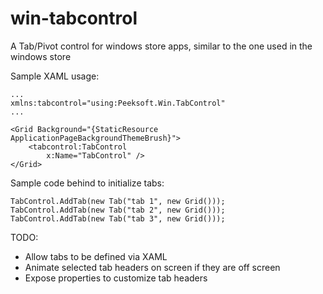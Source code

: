win-tabcontrol
==============

A Tab/Pivot control for windows store apps, similar to the one used in the windows store

Sample XAML usage:

    ...
    xmlns:tabcontrol="using:Peeksoft.Win.TabControl"
    ...

    <Grid Background="{StaticResource ApplicationPageBackgroundThemeBrush}">
        <tabcontrol:TabControl
            x:Name="TabControl" />
    </Grid>

Sample code behind to initialize tabs:

    TabControl.AddTab(new Tab("tab 1", new Grid()));
    TabControl.AddTab(new Tab("tab 2", new Grid()));
    TabControl.AddTab(new Tab("tab 3", new Grid()));


TODO:
- Allow tabs to be defined via XAML
- Animate selected tab headers on screen if they are off screen
- Expose properties to customize tab headers